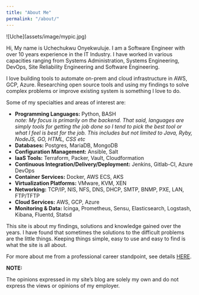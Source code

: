 ```yaml
---
title: "About Me"
permalink: "/about/"
---
```


<div class="custom" markdown="1">
![Uche](assets/image/mypic.jpg)
</div>

Hi, My name is Uchechukwu Onyekwuluje. I am a Software Engineer with over 10 years experience in the IT Industry. I have worked in various capacities ranging from Systems Administration, Systems Engineering, DevOps, Site Reliability Engineering and Software Engineering. 

I love building tools to automate on-prem and cloud infrastructure in AWS, GCP, Azure. Researching open source tools and using my findings to solve complex problems or improve existing system is something I love to do. 

Some of my specialties and areas of interest are:

- **Programming Languages:** Python, BASH<br>
    *note: My focus is primarily on the backend. That said, languages are simply tools for getting the job done so I tend to pick the best tool or
    what I feel is best for the job. This includes but not limited to Java, Ryby, NodeJS, GO, HTML, CSS etc*
- **Databases:** Postgres, MariaDB, MongoDB
- **Configuration Management:** Ansible, Salt
- **IaaS Tools:** Terraform, Packer, Vault, Cloudformation
- **Continuous Integration/Delivery/Deployment:** Jenkins, Gitlab-CI, Azure DevOps
- **Container Services:** Docker, AWS ECS, AKS 
- **Virtualization Platforms:** VMware, KVM, XEN
- **Networking:** TCP/IP, NIS, NFS, DNS, DHCP, SMTP, BNMP, PXE, LAN, FTP/TFTP
- **Cloud Services:** AWS, GCP, Azure
- **Monitoring & Data:** Icinga, Prometheus, Sensu, Elasticsearch, Logstash, Kibana, Fluentd, Statsd 

This site is about my findings, solutions and knowledge gained over the years. I have found that sometimes the solutions to the 
difficult problems are the little things. Keeping things simple, easy to use and easy to find is what the site is all about.

For more about me from a professional career standpoint, see details
<a href="https://www.linkedin.com/in/uchechukwu-onyekwuluje-sde" target="_blank">HERE</a>.

**NOTE:**

The opinions expressed in my site’s blog are solely my own and do not express the views or opinions of my employer.
